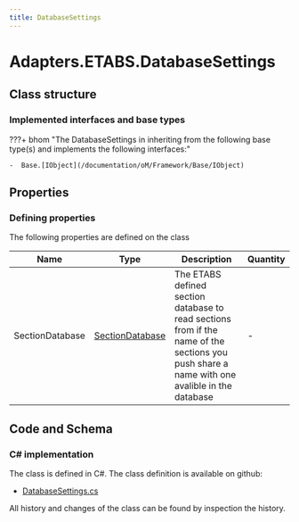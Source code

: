 ```yaml
---
title: DatabaseSettings
---
```


# Adapters.ETABS.DatabaseSettings



## Class structure

### Implemented interfaces and base types

???+ bhom "The DatabaseSettings in inheriting from the following base type(s) and implements the following interfaces:"

    -  Base.[IObject](/documentation/oM/Framework/Base/IObject)


## Properties



### Defining properties

The following properties are defined on the class

| Name             | Type             | Description      | Quantity         |
|------------------|------------------|------------------|------------------|
| SectionDatabase | [SectionDatabase](/documentation/oM/Adapter/Adapters/ETABS/SectionDatabase) | The ETABS defined section database to read sections from if the name of the sections you push share a name with one avalible in the database | - |


## Code and Schema

### C# implementation

The class is defined in C#. The class definition is available on github:

- [DatabaseSettings.cs](https://github.com/BHoM/ETABS_Toolkit/blob/develop/ETABS_oM/Settings/DataBaseSettings.cs)

All history and changes of the class can be found by inspection the history.
